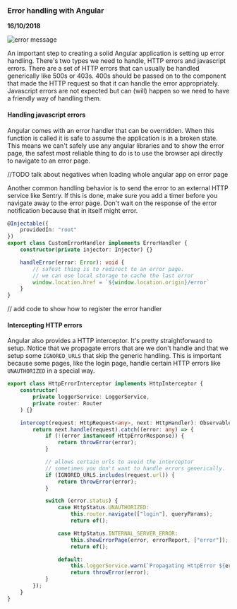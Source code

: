 ### Error handling with Angular

__16/10/2018__

![error message](TODO)

An important step to creating a solid Angular application is setting up error handling.
There's two types we need to handle, HTTP errors and javascript errors. There are a set of HTTP errors that can usually be handled generically like 500s or 403s. 400s should be passed on to the component that made the HTTP request so that it can handle the error appropriately. Javascript errors are not expected but can (will) happen so we need to have a friendly way of handling them.

#### Handling javascript errors

Angular comes with an error handler that can be overridden. When this function is called it is safe to assume the application is in a broken state. This means we can't safely use any angular libraries and to show the error page, the safest most reliable thing to do is to use the browser api directly to navigate to an error page.

//TODO talk about negatives when loading whole angular app on error page

Another common handling behavior is to send the error to an external HTTP service like Sentry. If this is done, make sure you add a timer before you navigate away to the error page. Don't wait on the response of the error notification because that in itself might error.

```typescript
@Injectable({
    providedIn: "root"
})
export class CustomErrorHandler implements ErrorHandler {
    constructor(private injector: Injector) {}

    handleError(error: Error): void {
        // safest thing is to redirect to an error page.
        // we can use local storage to cache the last error
        window.location.href = `${window.location.origin}/error`
    }
}
```

// add code to show how to register the error handler

#### Intercepting HTTP errors

Angular also provides a HTTP interceptor. It's pretty straightforward to setup. Notice that we propagate errors that are we don't handle and that we setup some `IGNORED_URLS` that skip the generic handling. This is important because some pages, like the login page, handle certain HTTP errors like `UNAUTHORIZED` in a special way.

```typescript
export class HttpErrorInterceptor implements HttpInterceptor {
    constructor(
        private loggerService: LoggerService,
        private router: Router
    ) {}

    intercept(request: HttpRequest<any>, next: HttpHandler): Observable<any> {
        return next.handle(request).catch((error: any) => {
            if (!(error instanceof HttpErrorResponse)) {
                return throwError(error);
            }

            // allows certain urls to avoid the interceptor
            // sometimes you don't want to handle errors generically.
            if (IGNORED_URLS.includes(request.url)) {
                return throwError(error);
            }

            switch (error.status) {
                case HttpStatus.UNAUTHORIZED:
                    this.router.navigate(["login"], queryParams);
                    return of();

                case HttpStatus.INTERNAL_SERVER_ERROR:
                    this.showErrorPage(error, errorReport, ["error"]);
                    return of();

                default:
                    this.loggerService.warn(`Propagating HttpError ${error.status}`);
                    return throwError(error);
            }
        });
    }
}
```
